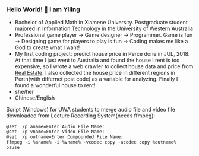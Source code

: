 ### Hello World! 👋 I am Yiling

<!--
**610yilingliu/610yilingliu** is a ✨ _special_ ✨ repository because its `README.md` (this file) appears on your GitHub profile.

Here are some ideas to get you started:

- 🔭 I’m currently working on ...
- 🌱 I’m currently learning ...
- 👯 I’m looking to collaborate on ...
- 🤔 I’m looking for help with ...
- 💬 Ask me about ...
- 📫 How to reach me: ...
- 😄 Pronouns: ...
- ⚡ Fun fact: ...
-->

- Bachelor of Applied Math in Xiamene University. Postgraduate student majored in Information Technology in the University of Western Australia
- Professional game player -> Game designer -> Programmer. Game is fun -> Designing game for players to play is fun -> Coding makes me like a God to create what I want!
- My first coding project: predict house price in Perce done in JUL, 2018. At that time I just went to Australia and found the house I rent is too expensive, so I wrote a web crawler to collect house data and price from [Real Estate](https://www.realestate.com.au/buy). I also collected the house price in different regions in Perth(with differnet post code) as a variable for analyzing. Finally I found a wonderful house to rent!
- she/her
- Chinese/English

Script (Windows) for UWA students to merge audio file and video file downloaded from Lecture Recording System(needs ffmpeg):
```
@set  /p aname=Enter Audio File Name: 
@set  /p vname=Enter Video File Name: 
@set  /p outname=Enter Compounded File Name: 
ffmpeg -i %aname% -i %vname% -vcodec copy -acodec copy %outname%
pause
```
